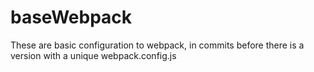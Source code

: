 # baseWebpack
These are basic configuration to webpack, in commits before there is a version with a unique webpack.config.js
